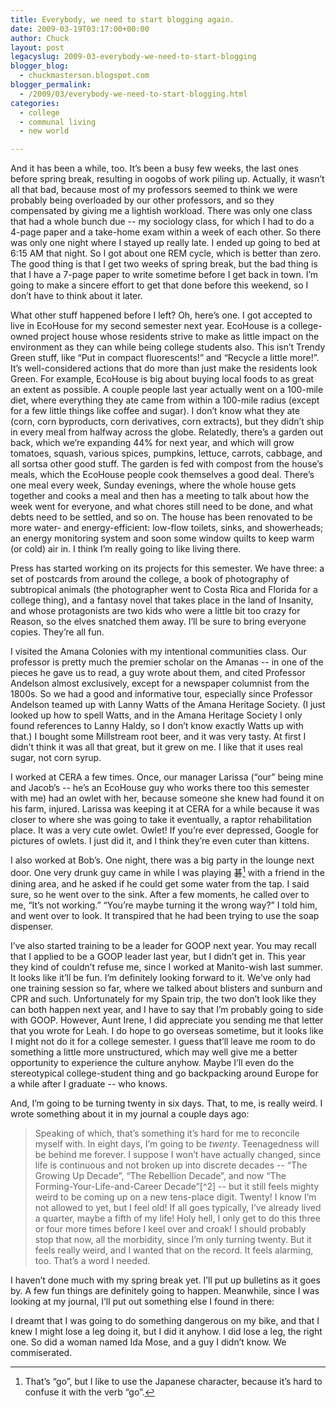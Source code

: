 ```yaml
---
title: Everybody, we need to start blogging again.
date: 2009-03-19T03:17:00+00:00
author: Chuck
layout: post
legacyslug: 2009-03-everybody-we-need-to-start-blogging
blogger_blog:
  - chuckmasterson.blogspot.com
blogger_permalink:
  - /2009/03/everybody-we-need-to-start-blogging.html
categories:
  - college
  - communal living
  - new world

---
```

And it has been a while, too. It’s been a busy few weeks, the last ones before
spring break, resulting in oogobs of work piling up. Actually, it wasn’t all
that bad, because most of my professors seemed to think we were probably being
overloaded by our other professors, and so they compensated by giving me a
lightish workload. There was only one class that had a whole bunch due -- my
sociology class, for which I had to do a 4-page paper and a take-home exam
within a week of each other. So there was only one night where I stayed up
really late. I ended up going to bed at 6:15 AM that night. So I got about one
REM cycle, which is better than zero. The good thing is that I get two weeks of
spring break, but the bad thing is that I have a 7-page paper to write sometime
before I get back in town. I’m going to make a sincere effort to get that done
before this weekend, so I don’t have to think about it later.  

What other stuff happened before I left? Oh, here’s one. I got accepted to live
in EcoHouse for my second semester next year. EcoHouse is a college-owned
project house whose residents strive to make as little impact on the
environment as they can while being college students also. This isn’t Trendy
Green stuff, like “Put in compact fluorescents!” and “Recycle a little more!”.
It’s well-considered actions that do more than just make the residents look
Green. For example, EcoHouse is big about buying local foods to as great an
extent as possible. A couple people last year actually went on a 100-mile diet,
where everything they ate came from within a 100-mile radius (except for a few
little things like coffee and sugar). I don’t know what they ate (corn, corn
byproducts, corn derivatives, corn extracts), but they didn’t ship in every
meal from halfway across the globe. Relatedly, there’s a garden out back, which
we’re expanding 44% for next year, and which will grow tomatoes, squash,
various spices, pumpkins, lettuce, carrots, cabbage, and all sortsa other good
stuff. The garden is fed with compost from the house’s meals, which the
EcoHouse people cook themselves a good deal. There’s one meal every week,
Sunday evenings, where the whole house gets together and cooks a meal and then
has a meeting to talk about how the week went for everyone, and what chores
still need to be done, and what debts need to be settled, and so on. The house
has been renovated to be more water- and energy-efficient: low-flow toilets,
sinks, and showerheads; an energy monitoring system and soon some window quilts
to keep warm (or cold) air in. I think I’m really going to like living there.  

Press has started working on its projects for this semester. We have three: a
set of postcards from around the college, a book of photography of subtropical
animals (the photographer went to Costa Rica and Florida for a college thing),
and a fantasy novel that takes place in the land of Insanity, and whose
protagonists are two kids who were a little bit too crazy for Reason, so the
elves snatched them away. I’ll be sure to bring everyone copies. They’re all
fun.  

I visited the Amana Colonies with my intentional communities class. Our
professor is pretty much the premier scholar on the Amanas -- in one of the
pieces he gave us to read, a guy wrote about them, and cited Professor Andelson
almost exclusively, except for a newspaper columnist from the 1800s. So we had
a good and informative tour, especially since Professor Andelson teamed up with
Lanny Watts of the Amana Heritage Society. (I just looked up how to spell
Watts, and in the Amana Heritage Society I only found references to Lanny
Haldy, so I don’t know exactly Watts up with that.) I bought some Millstream
root beer, and it was very tasty. At first I didn’t think it was all that
great, but it grew on me. I like that it uses real sugar, not corn syrup.  

I worked at CERA a few times. Once, our manager Larissa (“our” being mine and
Jacob’s -- he’s an EcoHouse guy who works there too this semester with me) had
an owlet with her, because someone she knew had found it on his farm, injured.
Larissa was keeping it at CERA for a while because it was closer to where she
was going to take it eventually, a raptor rehabilitation place. It was a very
cute owlet. Owlet! If you’re ever depressed, Google for pictures of owlets. I
just did it, and I think they’re even cuter than kittens.  

I also worked at Bob’s. One night, there was a big party in the lounge next
door. One very drunk guy came in while I was playing 碁[^1] with a friend in
the dining area, and he asked if he could get some water from the tap. I said
sure, so he went over to the sink. After a few moments, he called over to me,
“It’s not working.” “You’re maybe turning it the wrong way?” I told him, and
went over to look. It transpired that he had been trying to use the soap
dispenser.  

I’ve also started training to be a leader for GOOP next year. You may recall
that I applied to be a GOOP leader last year, but I didn’t get in. This year
they kind of couldn’t refuse me, since I worked at Manito-wish last summer. It
looks like it’ll be fun. I’m definitely looking forward to it. We’ve only had
one training session so far, where we talked about blisters and sunburn and CPR
and such. Unfortunately for my Spain trip, the two don’t look like they can
both happen next year, and I have to say that I’m probably going to side with
GOOP. However, Aunt Irene, I did appreciate you sending me that letter that you
wrote for Leah. I do hope to go overseas sometime, but it looks like I might
not do it for a college semester. I guess that’ll leave me room to do something
a little more unstructured, which may well give me a better opportunity to
experience the culture anyhow. Maybe I’ll even do the stereotypical
college-student thing and go backpacking around Europe for a while after I
graduate -- who knows.  

And, I’m going to be turning twenty in six days. That, to me, is really weird.
I wrote something about it in my journal a couple days ago:

> Speaking of which, that’s something it’s hard for me to reconcile myself
> with. In eight days, I’m going to be _twenty_. Teenagedness will be behind me
> forever. I suppose I won’t have actually changed, since life is continuous
> and not broken up into discrete decades -- “The Growing Up Decade”, “The
> Rebellion Decade”, and now “The Forming-Your-Life-and-Career Decade”[^2] --
> but it still feels mighty weird to be coming up on a new tens-place digit.
> Twenty! I know I’m not allowed to yet, but I feel old! If all goes typically,
> I’ve already lived a quarter, maybe a fifth of my life! Holy hell, I only get
> to do this three or four more times before I keel over and croak! I should
> probably stop that now, all the morbidity, since I’m only turning twenty. But
> it feels really weird, and I wanted that on the record.  It feels alarming,
> too. That’s a word I needed.

I haven’t done much with my spring break yet. I’ll put up bulletins as it goes
by. A few fun things are definitely going to happen. Meanwhile, since I was
looking at my journal, I’ll put out something else I found in there:  

I dreamt that I was going to do something dangerous on my bike, and that I knew
I might lose a leg doing it, but I did it anyhow. I did lose a leg, the right
one. So did a woman named Ida Mose, and a guy I didn’t know. We commiserated.

[^1]: That’s “go”, but I like to use the Japanese character, because it’s hard
    to confuse it with the verb “go”.  

[^1]: Followed by “The Parenthood Decade”, “The Mid-Life Crisis Decade”, “The
    Working a Lot Decade”, “The End-of-Work and Free-Time Decade”, “The Last Hurrah
    Decade”, “The Rest Home Decade”, the “Extra Innings Decade”, and any following
    decades would be part of “The Your-Days-Are-Numbered Era”. This is purposely a
    very pessimistic classification system.  I’m sure things look much better from
    down the road a ways.
